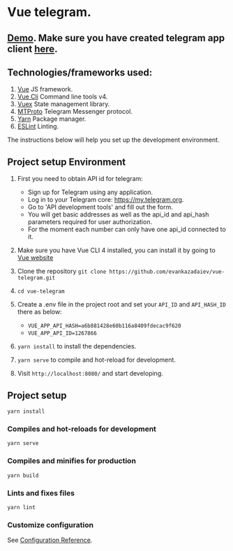 # Vue telegram.

## [Demo](https://vuegram.herokuapp.com/login). Make sure you have created telegram app client [here](https://my.telegram.org/).

## Technologies/frameworks used:

1. [Vue](https://vuejs.org/) JS framework.
1. [Vue Cli](https://cli.vuejs.org/) Command line tools v4.
1. [Vuex](https://vuex.vuejs.org/) State management library.
1. [MTProto](https://github.com/zerobias/telegram-mtproto) Telegram Messenger protocol.
1. [Yarn](https://yarnpkg.com/en/) Package manager.
1. [ESLint]() Linting.

The instructions below will help you set up the development environment.

## Project setup Environment

1. First you need to obtain API id for telegram: 
   - Sign up for Telegram using any application.
   - Log in to your Telegram core: https://my.telegram.org.
   - Go to 'API development tools' and fill out the form.
   - You will get basic addresses as well as the api_id and api_hash parameters required for user authorization.
   - For the moment each number can only have one api_id connected to it.

1. Make sure you have Vue CLI 4 installed, you can install it by going to [Vue website](https://cli.vuejs.org/guide/installation.html)
1. Clone the repository `git clone https://github.com/evankazadaiev/vue-telegram.git`
1. `cd vue-telegram`
1. Create a .env file in the project root and set your `API_ID` and `API_HASH_ID` there as below:      
      - `VUE_APP_API_HASH=a6b881428e60b116a8409fdecac9f620`
      - `VUE_APP_API_ID=1267866`

1. `yarn install` to install the dependencies.
1. `yarn serve` to compile and hot-reload for development.
1. Visit `http://localhost:8080/` and start developing.

## Project setup
```
yarn install
```

### Compiles and hot-reloads for development
```
yarn serve
```

### Compiles and minifies for production
```
yarn build
```

### Lints and fixes files
```
yarn lint
```

### Customize configuration
See [Configuration Reference](https://cli.vuejs.org/config/).
